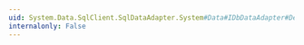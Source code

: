 ```yaml
---
uid: System.Data.SqlClient.SqlDataAdapter.System#Data#IDbDataAdapter#DeleteCommand
internalonly: False
---
```


